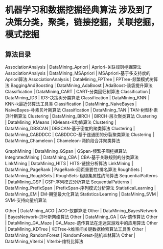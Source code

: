 # 机器学习和数据挖掘经典算法 涉及到了决策分类，聚类，链接挖掘，关联挖掘，模式挖掘

## 算法目录
AssociationAnalysis | DataMining_Apriori | Apriori-关联规则挖掘算法
AssociationAnalysis | DataMining_MSApriori | MSApriori-基于多支持度的Apriori算法
AssociationAnalysis | DataMining_FPTree | FPTree-频繁模式树算法
BaggingAndBoosting | DataMining_AdaBoost | AdaBoost-装袋提升算法
Classification | DataMining_CART | CART-分类回归树算法
Classification | DataMining_ID3 | ID3-决策树分类算法
Classification | DataMining_KNN | KNN-k最近邻算法工具类
Classification | DataMining_NaiveBayes | NaiveBayes-朴素贝叶斯算法
Classification | DataMining_TAN | TAN-树型朴素贝叶斯算法
Clustering | DataMining_BIRCH | BIRCH-层次聚类算法
Clustering | DataMining_KMeans | KMeans-K均值算法
Clustering | DataMining_DBSCAN | DBSCAN-基于密度的聚类算法
Clustering | DataMining_CABDDCC | CABDDCC-基于连通图的分裂聚类算法
Clustering | DataMining_Chameleon | Chameleon-两阶段合并聚类算法

GraphMining | DataMining_GSpan | GSpan-频繁子图挖掘算法
IntegratedMining | DataMining_CBA | CBA-基于关联规则的分类算法
LinkMining | DataMining_HITS | HITS-链接分析算法
LinkMining | DataMining_PageRank | PageRank-网页重要性/排名算法
RoughSets | DataMining_RoughSets | RoughSets-粗糙集属性约简算法
SequentialPatterns | DataMining_GSP | GSP-序列模式分析算法
SequentialPatterns | DataMining_PrefixSpan | PrefixSpan-序列模式分析算法
StatisticalLearning | DataMining_EM | EM-期望最大化算法
StatisticalLearning | DataMining_SVM | SVM-支持向量机算法

Other | DataMining_ACO | ACO-蚁群算法
Other | DataMining_BayesNetwork | BayesNetwork-贝叶斯网络算法
Other | DataMining_GA | GA-遗传算法
Other | DataMining_GA_Maze | GA_Maze-遗传算法在走迷宫游戏中的应用算法
Other | DataMining_KDTree | KDTree-k维空间关键数据检索算法工具类
Other | DataMining_RandomForest | RandomForest-随机森林算法
Other | DataMining_Viterbi | Viterbi-维特比算法




